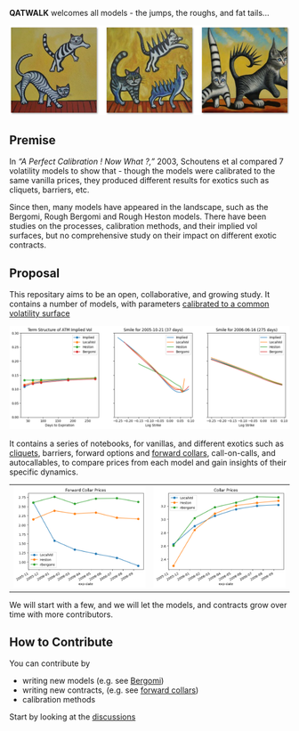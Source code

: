 
**QATWALK** welcomes all models - the jumps, the roughs, and fat tails...

![cats](images/three_cats.png)

## Premise
In *“A Perfect Calibration ! Now What ?,”* 2003, Schoutens et al compared 7 volatility models to show that -
though the models were calibrated to the same vanilla prices, they produced different results for exotics such as cliquets, barriers, etc.

Since then, many models have appeared in the landscape, such as the Bergomi, Rough Bergomi and Rough Heston models. There have been studies on the processes, calibration methods, and their implied vol surfaces, but no comprehensive study on their impact on different exotic contracts.

## Proposal
This repositary aims to be an open, collaborative, and growing study. It contains a number of models, with parameters [calibrated to a common volatility surface](01a_VanillaSurface.ipynb)

![vanilla](images/vanilla.png)


It contains a series of notebooks, for vanillas, and different exotics such as [cliquets](02_Cliquet.ipynb), barriers, forward options and [forward collars](03b_FwdCollars.ipynb), call-on-calls, and autocallables, to compare prices from each model and gain insights of their specific dynamics.


<table><tr>
<td> <img src="images/fwd collar.png" alt="forward collar"/> </td>
<td> <img src="images/collar.png" alt="collar"/> </td>
</tr></table>


We will start with a few, and we will let the models, and contracts grow over time with more contributors.

## How to Contribute
You can contribute by

- writing new models (e.g. see [Bergomi](src/model/rbergomi.py))
- writing new contracts, (e.g. see [forward collars](03_FwdCollars.ipynb))
- calibration methods

Start by looking at the [discussions](https://github.com/qatwalk/eq/discussions)